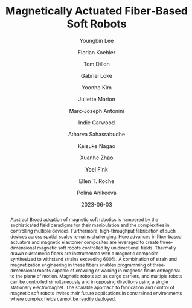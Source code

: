 ---
title: Magnetically Actuated Fiber‐Based Soft Robots
date: 2023-06-03
publicationDate: 2023-06-03T13:39:05Z
author: [" Youngbin Lee", " Florian Koehler", " Tom Dillon", " Gabriel Loke", " Yoonho Kim", " Juliette Marion", " Marc‐Joseph Antonini", " Indie Garwood", " Atharva Sahasrabudhe", " Keisuke Nagao", " Xuanhe Zhao", " Yoel Fink", " Ellen T. Roche", " Polina Anikeeva"]
publication_types: ["2"]
featured: false
publication: "*Advanced Materials*"

doi: "https://doi.org/10.1002/adma.202301916"
abstract: "Abstract Broad adoption of magnetic soft robotics is hampered by the sophisticated field paradigms for their manipulation and the complexities in controlling multiple devices. Furthermore, high-throughput fabrication of such devices across spatial scales remains challenging. Here advances in fiber-based actuators and magnetic elastomer composites are leveraged to create three-dimensional magnetic soft robots controlled by unidirectional fields. Thermally drawn elastomeric fibers are instrumented with a magnetic composite synthesized to withstand strains exceeding 600%. A combination of strain and magnetization engineering in these fibers enables programming of three-dimensional robots capable of crawling or walking in magnetic fields orthogonal to the plane of motion. Magnetic robots act as cargo carriers, and multiple robots can be controlled simultaneously and in opposing directions using a single stationary electromagnet. The scalable approach to fabrication and control of magnetic soft robots invites their future applications in constrained environments where complex fields cannot be readily deployed."


---